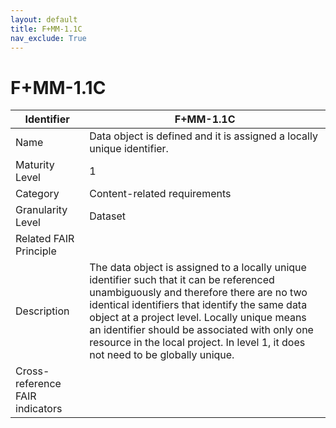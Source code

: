 ```yaml
---
layout: default
title: F+MM-1.1C
nav_exclude: True
---
```


# F+MM-1.1C

| Identifier | F+MM-1.1C |
| --------- | ----------|
| Name | Data object is defined and it is assigned a locally unique identifier. |
| Maturity Level | 1 |
| Category | Content-related requirements |
| Granularity Level | Dataset |
| Related FAIR Principle | |
| Description | The data object is assigned to a locally unique identifier such that it can be referenced unambiguously and therefore there are no two identical identifiers that identify the same data object at a project level. Locally unique means an identifier should be associated with only one resource in the local project. In level 1, it does not need to be globally unique. |
| Cross-reference FAIR indicators | |
